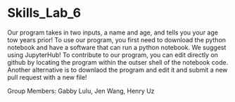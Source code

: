 # Skills_Lab_6
Our program takes in two inputs, a name and age, and tells you your age tow years prior!
To use our program, you first need to download the python notebook and have a software that can run a python notebook. We suggest using JupyterHub!
To contribute to our program, you can edit directly on github by locating the program within the outser shell of the notebook code. Another alternative is to downlaod the program and edit it and submit a new pull request with a new file!

Group Members: Gabby Lulu, Jen Wang, Henry Uz
